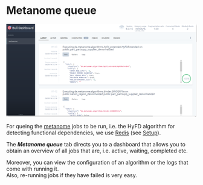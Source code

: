 # Metanome queue

![](../images/metanome_queue.PNG)  

For queing the [metanome](metanome.md) jobs to be run, i.e. the HyFD algorithm for detecting functional dependencies, we use [Redis](https://redis.io/) (see [Setup](../../README.md)).  

The ***Metanome queue*** tab directs you to a dashboard that allows you to obtain an overview of all jobs that are, i.e. active, waiting, completed etc.  

Moreover, you can view the configuration of an algorithm or the logs that come with running it.  
Also, re-running jobs if they have failed is very easy.  
